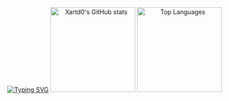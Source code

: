 <div align="center">
  <a href="https://git.io/typing-svg" style="display: inline-block; text-align: center;">
    <img src="https://readme-typing-svg.demolab.com?font=Fira+Code&size=25&pause=1000&color=9E1615&random=false&width=435&lines=Xartd0+%2F+Pavel;Software+Developer" alt="Typing SVG" />
  </a>

  <img src="https://github-readme-stats.vercel.app/api?username=xartd0&show_icons=true&bg_color=090705&border_color=490b0b&text_color=ffffff&icon_color=700f10&title_color=ffffff" alt="Xartd0's GitHub stats" height="192px">

  <a href="https://github.com/anuraghazra/github-readme-stats" style="display: inline-block; text-align: center;">
    <img src="https://github-readme-stats.vercel.app/api/top-langs/?username=xartd0&show_icons=true&bg_color=090705&border_color=490b0b&text_color=ffffff&icon_color=700f10&title_color=ffffff&layout=compact" alt="Top Languages" height="192px">
  </a>
</div>




